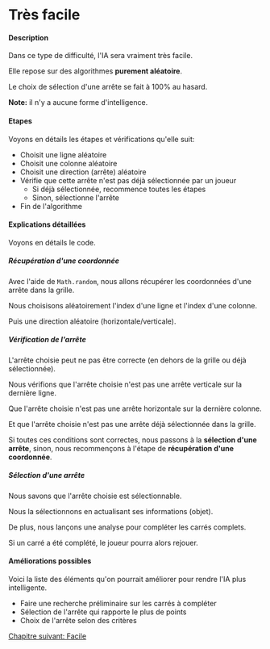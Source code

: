 # Très facile

#### Description

Dans ce type de difficulté, l'IA sera vraiment très facile.

Elle repose sur des algorithmes **purement aléatoire**.

Le choix de sélection d'une arrête se fait à 100% au hasard.

**Note:** il n'y a aucune forme d'intelligence.

#### Etapes

Voyons en détails les étapes et vérifications qu'elle suit:

- Choisit une ligne aléatoire
- Choisit une colonne aléatoire
- Choisit une direction (arrête) aléatoire
- Vérifie que cette arrête n'est pas déjà sélectionnée par un joueur
   - Si déjà sélectionnée, recommence toutes les étapes
   - Sinon, sélectionne l'arrête
- Fin de l'algorithme

#### Explications détaillées

Voyons en détails le code.

##### Récupération d'une coordonnée

Avec l'aide de `Math.random`, nous allons récupérer les coordonnées d'une arrête dans la grille.

Nous choisisons aléatoirement l'index d'une ligne et l'index d'une colonne.

Puis une direction aléatoire (horizontale/verticale).

##### Vérification de l'arrête

L'arrête choisie peut ne pas être correcte (en dehors de la grille ou déjà sélectionnée).

Nous vérifions que l'arrête choisie n'est pas une arrête verticale sur la dernière ligne.

Que l'arrête choisie n'est pas une arrête horizontale sur la dernière colonne.

Et que l'arrête choisie n'est pas une arrête déjà sélectionnée dans la grille.

Si toutes ces conditions sont correctes, nous passons à la **sélection d'une arrête**, sinon, nous recommençons à l'étape de **récupération d'une coordonnée**.

##### Sélection d'une arrête

Nous savons que l'arrête choisie est sélectionnable.

Nous la sélectionnons en actualisant ses informations (objet).

De plus, nous lançons une analyse pour compléter les carrés complets.

Si un carré a été complété, le joueur pourra alors rejouer.

#### Améliorations possibles

Voici la liste des éléments qu'on pourrait améliorer pour rendre l'IA plus intelligente.

- Faire une recherche préliminaire sur les carrés à compléter
- Sélection de l'arrête qui rapporte le plus de points
- Choix de l'arrête selon des critères

<a href="{{ site.baseUrl }}config/easy/" class="btn btn-green">Chapitre suivant: Facile</a>
